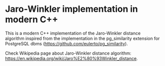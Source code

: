 # Jaro-Winkler implementation in modern C++

This is a modern C++ implementation of the Jaro-Winkler distance algorithm inspired from the implementation in the pg_similarity extension for PostgreSQL dbms (https://github.com/eulerto/pg_similarity).

Check Wikipedia page about Jaro-Winkler distance algorithm: https://en.wikipedia.org/wiki/Jaro%E2%80%93Winkler_distance.
